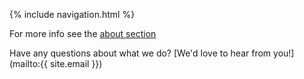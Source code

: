  {% include navigation.html %}

For more info see the [ about section](about.md)

Have any questions about what we do? [We'd love to hear from you!](mailto:{{ site.email }})
